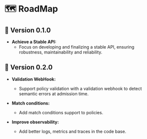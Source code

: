 # 🗺️ RoadMap

## 🚀 Version 0.1.0

- **Achieve a Stable API:**
  - Focus on developing and finalizing a stable API, ensuring robustness, maintainability and reliability.

## 🌟 Version 0.2.0

- **Validation WebHook:**
  - Support policy validation with a validation webhook to detect semantic errors at admission time.

- **Match conditions:**
  - Add match conditions support to policies.

- **Improve observability:**
  - Add better logs, metrics and traces in the code base.
